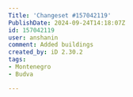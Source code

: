 ```yaml
---
Title: 'Changeset #157042119'
PublishDate: 2024-09-24T14:18:07Z
id: 157042119
user: anshanin
comment: Added buildings
created_by: iD 2.30.2
tags:
- Montenegro
- Budva

---
```

